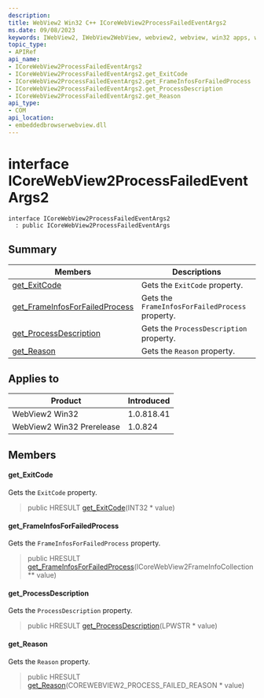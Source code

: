 ```yaml
---
description: 
title: WebView2 Win32 C++ ICoreWebView2ProcessFailedEventArgs2
ms.date: 09/08/2023
keywords: IWebView2, IWebView2WebView, webview2, webview, win32 apps, win32, edge, ICoreWebView2, ICoreWebView2Controller, browser control, edge html, ICoreWebView2ProcessFailedEventArgs2
topic_type: 
- APIRef
api_name:
- ICoreWebView2ProcessFailedEventArgs2
- ICoreWebView2ProcessFailedEventArgs2.get_ExitCode
- ICoreWebView2ProcessFailedEventArgs2.get_FrameInfosForFailedProcess
- ICoreWebView2ProcessFailedEventArgs2.get_ProcessDescription
- ICoreWebView2ProcessFailedEventArgs2.get_Reason
api_type:
- COM
api_location:
- embeddedbrowserwebview.dll
---
```


# interface ICoreWebView2ProcessFailedEventArgs2

```
interface ICoreWebView2ProcessFailedEventArgs2
  : public ICoreWebView2ProcessFailedEventArgs
```

## Summary

 Members                        | Descriptions
--------------------------------|---------------------------------------------
[get_ExitCode](#get_exitcode) | Gets the `ExitCode` property.
[get_FrameInfosForFailedProcess](#get_frameinfosforfailedprocess) | Gets the `FrameInfosForFailedProcess` property.
[get_ProcessDescription](#get_processdescription) | Gets the `ProcessDescription` property.
[get_Reason](#get_reason) | Gets the `Reason` property.

## Applies to

Product                         | Introduced
--------------------------------|---------------------------------------------
WebView2 Win32            |    1.0.818.41
WebView2 Win32 Prerelease |    1.0.824

## Members

#### get_ExitCode

Gets the `ExitCode` property.

> public HRESULT [get_ExitCode](#get_exitcode)(INT32 * value)

#### get_FrameInfosForFailedProcess

Gets the `FrameInfosForFailedProcess` property.

> public HRESULT [get_FrameInfosForFailedProcess](#get_frameinfosforfailedprocess)(ICoreWebView2FrameInfoCollection ** value)

#### get_ProcessDescription

Gets the `ProcessDescription` property.

> public HRESULT [get_ProcessDescription](#get_processdescription)(LPWSTR * value)

#### get_Reason

Gets the `Reason` property.

> public HRESULT [get_Reason](#get_reason)(COREWEBVIEW2_PROCESS_FAILED_REASON * value)

